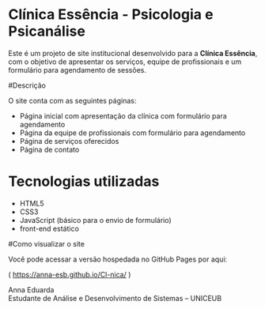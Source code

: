 # Clínica Essência - Psicologia e Psicanálise 

Este é um projeto de site institucional desenvolvido para a **Clínica Essência**, com o objetivo de apresentar os serviços, equipe de profissionais e um formulário para agendamento de sessões.

#Descrição

O site conta com as seguintes páginas:

- Página inicial com apresentação da clínica com formulário para agendamento
- Página da equipe de profissionais com formulário para agendamento
- Página de serviços oferecidos
- Página de contato

# Tecnologias utilizadas

- HTML5
- CSS3
- JavaScript (básico para o envio de formulário)
- front-end estático

#Como visualizar o site

Você pode acessar a versão hospedada no GitHub Pages por aqui:

( https://anna-esb.github.io/Cl-nica/ )
 
Anna Eduarda  
Estudante de Análise e Desenvolvimento de Sistemas – UNICEUB



